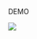 DEMO

![](https://user-images.githubusercontent.com/33431110/182583418-48f26908-19aa-4b3a-b5f4-a36ad1e22b4c.gif)
